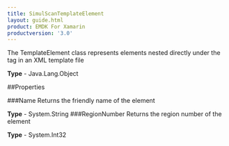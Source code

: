 ```yaml
---
title: SimulScanTemplateElement
layout: guide.html
product: EMDK For Xamarin 
productversion: '3.0' 
---
```

The TemplateElement class represents elements nested directly under the tag in an XML template file

**Type** - Java.Lang.Object

##Properties

###Name
Returns the friendly name of the element

**Type** - System.String
###RegionNumber
Returns the region number of the element

**Type** - System.Int32
